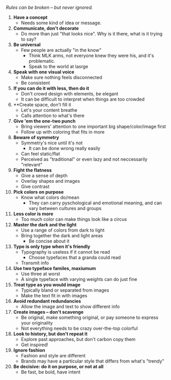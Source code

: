 *Rules can be broken – but never ignored.*
1. **Have a concept**
	- Needs some kind of idea or message.
2. **Communicate, don't decorate**
	- Do more than just "that looks nice". Why is it there, what is it trying to say?
3. **Be universal**
	- Few people are actually "in the know"
		- Think MLK arms, not everyone knew they were his, and it's problematic.
		- Speak to the world at lasrge
4. **Speak with one visual voice**
	- Make sure nothing feels disconnected
	- Be consistent
5. **If you can do it with less, then do it**
	- Don't crowd design with elements, be elegant
	- It can be difficult to interpret when things are too crowded
6. **Create space, don't fill it
	- Let's your content breathe
	- Calls attention to what's there
7. **Give 'em the one-two punch**
	- Bring viewers' attention to one important big shape/color/image first
	- Follow up with coloring that fits in more
8. **Beware of symmetry**
	- Symmetry's nice until it's not
		- It can be done wrong really easily
	- Can feel static/flat
	- Perceived as "traditional" or even lazy and not neccessarily "relevant"
9. **Fight the flatness**
	- Give a sense of depth
	- Overlay shapes and images
	- Give contrast
10. **Pick colors on purpose**
	- Know what colors do/mean
		- They can carry pyschological and emotional meaning, and can vary between cultures and groups
11. **Less color is more**
	- Too much color can make things look like a circus
12. **Master the dark and the light**
	- Use a range of colors from dark to light
	- Bring together the dark and light areas
		- Be concise about it
13. **Type is only type when it's friendly**
	- Typography is useless if it cannot be read
		- Choose typefaces that a granda could read
	- Transmit info
14. **Use two typeface familes, maxiumum**
	- Use three at worst
	- A single typeface with varying weights can do just fine
15. **Treat type as you would image**
	- Typically bland or separated from images
	- Make the text fit in with images
16. **Avoid redundant redundancies**
	- Allow the image and text to show different info
17. **Create images – don't scavenge**
	- Be original, make something original, or pay someone to express your originality
	- Not everything needs to be crazy over-the-top colorful
18. **Look to history, but don't repeat it**
	- Explore past approaches, but don't carbon copy them
	- Get inspired!
19. **Ignore fashion**
	- Fashion and style are different
	- Brands may have a particular style that differs from what's "trendy"
20. **Be decisive: do it on purpose, or not at all**
	- Be fast, be bold, have intent